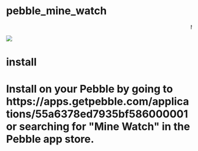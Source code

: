# pebble_mine_watch
<marquee> My first Pebble WatchFace</marquee> 

<img src="http://storage4.static.itmages.ru/i/15/0717/h_1437122183_4163342_6699fefa13.png"></img>
# install
<h1>Install on your Pebble by going to https://apps.getpebble.com/applications/55a6378ed7935bf586000001 or searching for "Mine Watch" in the Pebble app store.</h1>
